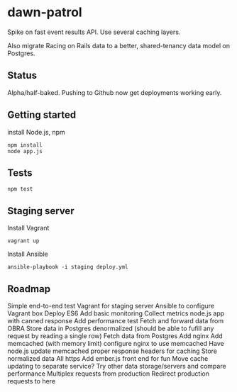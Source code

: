 dawn-patrol
===========
Spike on fast event results API. Use several caching layers.

Also migrate Racing on Rails data to a better, shared-tenancy data model on Postgres.

Status
------
Alpha/half-baked. Pushing to Github now get deployments working early.

Getting started
---------------
install Node.js, npm

    npm install
    node app.js

Tests
-----
    npm test

Staging server
--------------
Install Vagrant

    vagrant up

Install Ansible

    ansible-playbook -i staging deploy.yml

Roadmap
-------
Simple end-to-end test
Vagrant for staging server
Ansible to configure Vagrant box
Deploy
ES6
Add basic monitoring
Collect metrics
node.js app with canned response
Add performance test
Fetch and forward data from OBRA
Store data in Postgres denormalized (should be able to fufill any request by reading a single row)
Fetch data from Postgres
Add nginx
Add memcached (with memory limit)
configure nginx to use memcached
Have node.js update memcached
proper response headers for caching
Store normalized data
All https
Add ember.js front end for fun
Move cache updating to separate service?
Try other data storage/servers and compare performance
Multiplex requests from production
Redirect production requests to here
